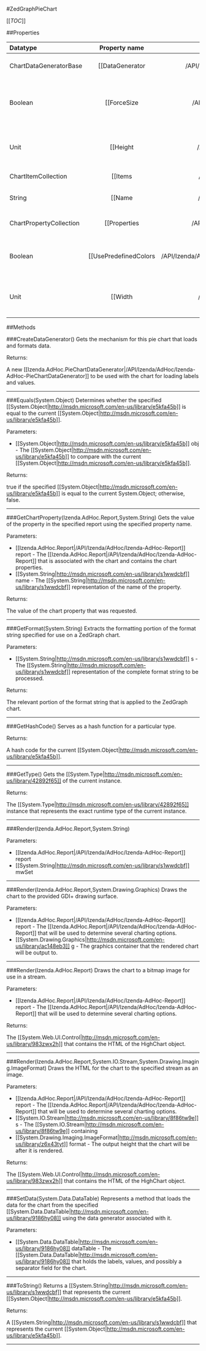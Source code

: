 #ZedGraphPieChart

[[_TOC_]]

##Properties

|Datatype|Property name|Property description|Default Value|
|:-------|:----------:|:-----------------:|:-----------:|
|ChartDataGeneratorBase|[[DataGenerator|/API/Izenda/AdHoc/CodeSamples/Izenda_AdHoc_Chart_DataGenerator]]| Gets the data generation mechanism that will be used for this chart. |null|
|Boolean|[[ForceSize|/API/Izenda/AdHoc/CodeSamples/Izenda_AdHoc_Chart_ForceSize]]| Gets or sets whether the height and width of the chart will be set at a fixed number defined by the chart or dynamic according to size requirements. |False|
|Unit|[[Height|/API/Izenda/AdHoc/CodeSamples/Izenda_AdHoc_Chart_Height]]| Gets or sets the height of the chart. When not set manually, this defaults to use AdHocSettings.ChartSize.Y. |300px|
|ChartItemCollection|[[Items|/API/Izenda/AdHoc/CodeSamples/Izenda_AdHoc_Chart_Items]]|Gets the list of [[Izenda.AdHoc.ChartItem|/API/Izenda/AdHoc/Izenda-AdHoc-ChartItem]] objects that form the labels and values for the chart.|null|
|String|[[Name|/API/Izenda/AdHoc/CodeSamples/Izenda_AdHoc_Chart_Name]]| Gets or sets the name that identifies what type of chart is being created. |Pie|
|ChartPropertyCollection|[[Properties|/API/Izenda/AdHoc/CodeSamples/Izenda_AdHoc_Chart_Properties]]| Gets the collection of chart properties that are used to control various settings. |{ShowLegend, ShowPercentage,<br>ShowValue}|
|Boolean|[[UsePredefinedColors|/API/Izenda/AdHoc/CodeSamples/Izenda_AdHoc_ZedGraphChart_UsePredefinedColors]]| Gets or sets whether to use colors for a ZedGraph chart that were defined as part of the initialization process of the chart. |True|
|Unit|[[Width|/API/Izenda/AdHoc/CodeSamples/Izenda_AdHoc_Chart_Width]]| Gets or sets the width of the chart. When not set manually, this defaults to use AdHocSettings.ChartSize.X. |700px|


##Methods

###CreateDataGenerator()
 Gets the mechanism for this pie chart that loads and formats data. 





Returns:

A new [[Izenda.AdHoc.PieChartDataGenerator|/API/Izenda/AdHoc/Izenda-AdHoc-PieChartDataGenerator]] to be used with the chart for loading labels and values.


---


###Equals(System.Object)
Determines whether the specified [[System.Object|http://msdn.microsoft.com/en-us/library/e5kfa45b]] is equal to the current [[System.Object|http://msdn.microsoft.com/en-us/library/e5kfa45b]].

Parameters: 

* [[System.Object|http://msdn.microsoft.com/en-us/library/e5kfa45b]] obj  - The [[System.Object|http://msdn.microsoft.com/en-us/library/e5kfa45b]] to compare with the current [[System.Object|http://msdn.microsoft.com/en-us/library/e5kfa45b]].





Returns:

true if the specified [[System.Object|http://msdn.microsoft.com/en-us/library/e5kfa45b]] is equal to the current System.Object; otherwise, false.


---


###GetChartProperty(Izenda.AdHoc.Report,System.String)
 Gets the value of the property in the specified report using the specified property name. 

Parameters: 

* [[Izenda.AdHoc.Report|/API/Izenda/AdHoc/Izenda-AdHoc-Report]] report  - The [[Izenda.AdHoc.Report|/API/Izenda/AdHoc/Izenda-AdHoc-Report]] that is associated with the chart and contains the chart properties.
* [[System.String|http://msdn.microsoft.com/en-us/library/s1wwdcbf]] name  - The [[System.String|http://msdn.microsoft.com/en-us/library/s1wwdcbf]] representation of the name of the property.





Returns:

The value of the chart property that was requested.


---


###GetFormat(System.String)
 Extracts the formatting portion of the format string specified for use on a ZedGraph chart. 

Parameters: 

* [[System.String|http://msdn.microsoft.com/en-us/library/s1wwdcbf]] s  - The [[System.String|http://msdn.microsoft.com/en-us/library/s1wwdcbf]] representation of the complete format string to be processed.





Returns:

The relevant portion of the format string that is applied to the ZedGraph chart.


---


###GetHashCode()
 Serves as a hash function for a particular type.  





Returns:

A hash code for the current [[System.Object|http://msdn.microsoft.com/en-us/library/e5kfa45b]].


---


###GetType()
Gets the [[System.Type|http://msdn.microsoft.com/en-us/library/42892f65]] of the current instance.





Returns:

The [[System.Type|http://msdn.microsoft.com/en-us/library/42892f65]] instance that represents the exact runtime type of the current instance.


---


###Render(Izenda.AdHoc.Report,System.String)


Parameters: 

* [[Izenda.AdHoc.Report|/API/Izenda/AdHoc/Izenda-AdHoc-Report]] report 
* [[System.String|http://msdn.microsoft.com/en-us/library/s1wwdcbf]] mwSet 






---


###Render(Izenda.AdHoc.Report,System.Drawing.Graphics)
 Draws the chart to the provided GDI+ drawing surface. 

Parameters: 

* [[Izenda.AdHoc.Report|/API/Izenda/AdHoc/Izenda-AdHoc-Report]] report  - The [[Izenda.AdHoc.Report|/API/Izenda/AdHoc/Izenda-AdHoc-Report]] that will be used to determine several charting options.
* [[System.Drawing.Graphics|http://msdn.microsoft.com/en-us/library/ac148eb3]] g  - The graphics container that the rendered chart will be output to.






---


###Render(Izenda.AdHoc.Report)
 Draws the chart to a bitmap image for use in a stream. 

Parameters: 

* [[Izenda.AdHoc.Report|/API/Izenda/AdHoc/Izenda-AdHoc-Report]] report  - The [[Izenda.AdHoc.Report|/API/Izenda/AdHoc/Izenda-AdHoc-Report]] that will be used to determine several charting options.





Returns:

The [[System.Web.UI.Control|http://msdn.microsoft.com/en-us/library/983zwx2h]] that contains the HTML of the HighChart object.


---


###Render(Izenda.AdHoc.Report,System.IO.Stream,System.Drawing.Imaging.ImageFormat)
 Draws the HTML for the chart to the specified stream as an image. 

Parameters: 

* [[Izenda.AdHoc.Report|/API/Izenda/AdHoc/Izenda-AdHoc-Report]] report  - The [[Izenda.AdHoc.Report|/API/Izenda/AdHoc/Izenda-AdHoc-Report]] that will be used to determine several charting options.
* [[System.IO.Stream|http://msdn.microsoft.com/en-us/library/8f86tw9e]] s  - The [[System.IO.Stream|http://msdn.microsoft.com/en-us/library/8f86tw9e]] containing
* [[System.Drawing.Imaging.ImageFormat|http://msdn.microsoft.com/en-us/library/z6x43tyt]] format  - The output height that the chart will be after it is rendered.





Returns:

The [[System.Web.UI.Control|http://msdn.microsoft.com/en-us/library/983zwx2h]] that contains the HTML of the HighChart object.


---


###SetData(System.Data.DataTable)
Represents a method that loads the data for the chart from the specified [[System.Data.DataTable|http://msdn.microsoft.com/en-us/library/9186hy08]] using the data generator associated with it.

Parameters: 

* [[System.Data.DataTable|http://msdn.microsoft.com/en-us/library/9186hy08]] dataTable  - The [[System.Data.DataTable|http://msdn.microsoft.com/en-us/library/9186hy08]] that holds the labels, values, and possibly a separator field for the chart.






---


###ToString()
Returns a [[System.String|http://msdn.microsoft.com/en-us/library/s1wwdcbf]] that represents the current [[System.Object|http://msdn.microsoft.com/en-us/library/e5kfa45b]].





Returns:

A [[System.String|http://msdn.microsoft.com/en-us/library/s1wwdcbf]] that represents the current [[System.Object|http://msdn.microsoft.com/en-us/library/e5kfa45b]].


---


